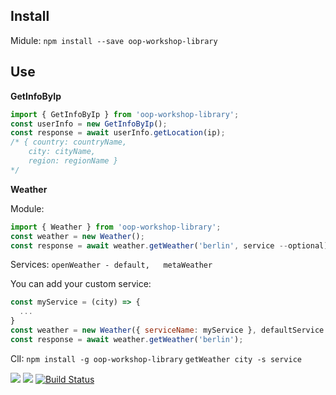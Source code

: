 ## **Install**

Midule: `npm install --save oop-workshop-library`

## **Use**

**GetInfoByIp**

```js
import { GetInfoByIp } from 'oop-workshop-library';
const userInfo = new GetInfoByIp();
const response = await userInfo.getLocation(ip);
/* { country: countryName,
    city: cityName,
    region: regionName }
*/
```

**Weather**

Module:
```js
import { Weather } from 'oop-workshop-library';
const weather = new Weather();
const response = await weather.getWeather('berlin', service --optional);
```
Services:
 `openWeather - default,  
 metaWeather`  

You can add your custom service:
```js
const myService = (city) => {
  ...
}
const weather = new Weather({ serviceName: myService }, defaultService --optional);
const response = await weather.getWeather('berlin');
```
ClI: `npm install -g oop-workshop-library`
`getWeather city -s service`


<a href="https://codeclimate.com/github/codeclimate/codeclimate/maintainability"><img src="https://api.codeclimate.com/v1/badges/a99a88d28ad37a79dbf6/maintainability" /></a>
<a href="https://codeclimate.com/github/codeclimate/codeclimate/test_coverage"><img src="https://api.codeclimate.com/v1/badges/a99a88d28ad37a79dbf6/test_coverage" /></a>
[![Build Status](https://travis-ci.org/mimikria96/oop-workshop-library.svg?branch=master)](https://travis-ci.org/mimikria96/oop-workshop-library)

